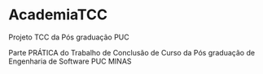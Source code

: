 # AcademiaTCC
Projeto TCC da Pós graduação PUC


Parte PRÁTICA do Trabalho de Conclusão de Curso da Pós graduação de Engenharia de Software PUC MINAS
